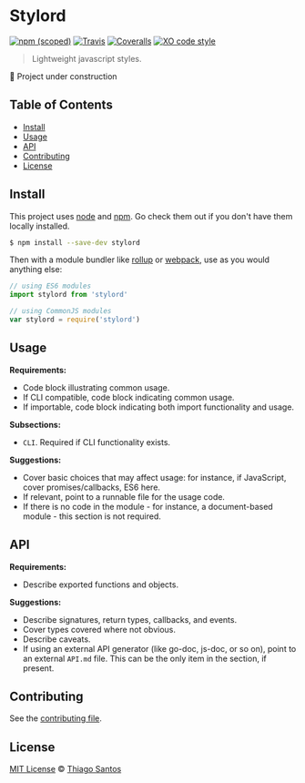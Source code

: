 # Stylord

[![npm (scoped)](https://img.shields.io/npm/v/open-source-starter.svg)](https://www.npmjs.com/package/open-source-starter)
[![Travis](https://img.shields.io/travis/thiamsantos/stylord.svg)](https://travis-ci.org/thiamsantos/stylord)
[![Coveralls](https://img.shields.io/coveralls/thiamsantos/open-source-starter.svg)](https://coveralls.io/github/thiamsantos/open-source-starter?branch=master)
[![XO code style](https://img.shields.io/badge/code_style-XO-5ed9c7.svg)](https://github.com/sindresorhus/xo)

> Lightweight javascript styles.


:construction: Project under construction

## Table of Contents
- [Install](#install)
- [Usage](#usage)
- [API](#api)
- [Contributing](#contributing)
- [License](#license)

## Install

This project uses [node](http://nodejs.org) and [npm](https://npmjs.com). Go check them out if you don't have them locally installed.

```sh
$ npm install --save-dev stylord
```

Then with a module bundler like [rollup](http://rollupjs.org/) or [webpack](https://webpack.js.org/), use as you would anything else:

```javascript
// using ES6 modules
import stylord from 'stylord'

// using CommonJS modules
var stylord = require('stylord')
```

## Usage
**Requirements:**
- Code block illustrating common usage.
- If CLI compatible, code block indicating common usage.
- If importable, code block indicating both import functionality and usage.

**Subsections:**
- `CLI`. Required if CLI functionality exists.

**Suggestions:**
- Cover basic choices that may affect usage: for instance, if JavaScript, cover promises/callbacks, ES6 here.
- If relevant, point to a runnable file for the usage code.
- If there is no code in the module - for instance, a document-based module - this section is not required.

## API
**Requirements:**
- Describe exported functions and objects.

**Suggestions:**
- Describe signatures, return types, callbacks, and events.
- Cover types covered where not obvious.
- Describe caveats.
- If using an external API generator (like go-doc, js-doc, or so on), point to an external `API.md` file. This can be the only item in the section, if present.

## Contributing
See the [contributing file](CONTRIBUTING.md).

## License
[MIT License](LICENSE.md) &copy; [Thiago Santos](https://thiamsantos.github.io/)
